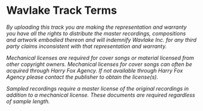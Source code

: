 # Wavlake Track Terms

_By uploading this track you are making the representation and warranty you have all the rights to distribute the master recordings, compositions and artwork embodied thereon and will indemnify Wavlake Inc. for any third party claims inconsistent with that representation and warranty._

_Mechanical licenses are required for cover songs or material licensed from other copyright owners. Mechanical licenses for cover songs can often be acquired through Harry Fox Agency. If not available through Harry Fox Agency please contact the publisher to obtain the license(s)._

_Sampled recordings require a master license of the original recordings in addition to a mechanical license. These documents are required regardless of sample length._

